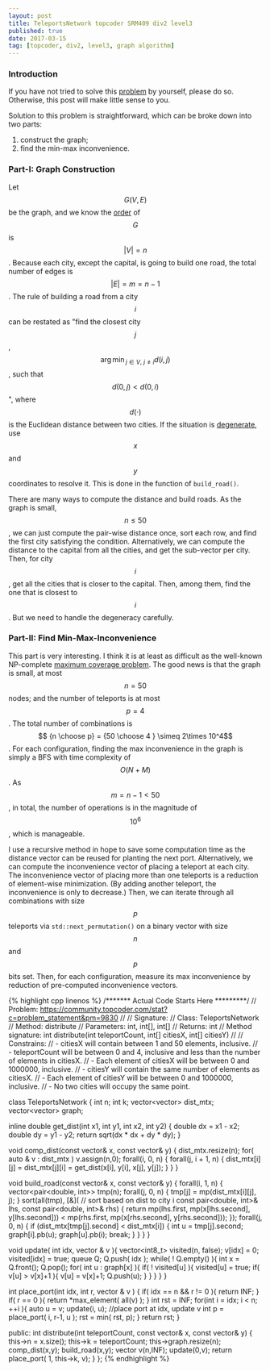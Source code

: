 ```yaml
---
layout: post
title: TeleportsNetwork topcoder SRM409 div2 level3
published: true
date: 2017-03-15
tag: [topcoder, div2, level3, graph algorithm]
---
```


### Introduction
If you have not tried to solve this
[problem](https://community.topcoder.com/stat?c=problem_statement&pm=9830) by
yourself, please do so. Otherwise, this post will make little sense to you.


Solution to this problem is straightforward, which can
be broke down into two parts: 
 1. construct the graph; 
 1. find the min-max inconvenience.

### Part-I: Graph Construction
Let $$G(V,E)$$ be the graph, and we know the
[order](http://mathworld.wolfram.com/GraphOrder.html) of $$G$$ is $$\vert
V\vert = n$$.  Because each city, except the capital, is going to build one
road, the total number of edges is $$\vert E\vert = m = n-1$$.  The rule of
building a road from a city $$i$$ can be restated as "find the closest city
$$j$$, $${\arg\min}_{j\in V,\ j\neq i} d(i,j)$$, such that $$d(0,j) <
d(0,i)$$", where $$d(\cdot)$$ is the Euclidean distance between two cities. If
the situation is
[degenerate](https://en.wikipedia.org/wiki/Degenerate_energy_levels), use $$x$$
and $$y$$ coordinates to resolve it. This is done in the function of
`build_road()`. 

There are many ways to compute the distance and build roads. 
As the graph is small, $$ n \leq 50 $$, we can just compute the pair-wise
distance once, sort each row, and find the first city satisfying the condition.
Alternatively, we can compute the distance to the capital from all the cities,
and get the sub-vector per city. Then, for city $$i$$, get all the cities that
is closer to the capital. Then, among them, find the one that is closest to
$$i$$. But we need to handle the degeneracy carefully. 


### Part-II: Find Min-Max-Inconvenience
This part is very interesting. I think it is at least as difficult as the
well-known NP-complete [maximum coverage
problem](https://en.wikipedia.org/wiki/Maximum_coverage_problem). 
The good news is that the graph is small,
at most $$n=50$$ nodes; and the number of teleports is at most $$p=4$$.
The total number of combinations is $$ {n \choose p} = {50 \choose 4 } \simeq
2\times 10^4$$. For each configuration, finding the max inconvenience in the
graph is simply a BFS with time complexity of $$O(N+M)$$. As $$ m = n-1 < 50
$$, in total, the number of operations is in the magnitude of $$10^6$$, which
is manageable.

I use a recursive method in hope to save some computation time as the distance
vector can be reused for planting the next port.
Alternatively, we can compute the inconvenience vector of placing a teleport at each 
city. The inconvenience vector of placing more than one teleports is a
reduction of element-wise minimization. (By adding another teleport, the
inconvenience is only to decrease.) Then, we can iterate through all combinations
with size $$p$$ teleports via `std::next_permutation()` on a binary vector with
size $$n$$ and $$p$$ bits set. Then, for each configuration, measure its
max inconvenience by reduction of pre-computed inconvenience vectors. 

{% highlight cpp linenos %}
/******* Actual Code Starts Here *********/
// Problem: https://community.topcoder.com/stat?c=problem_statement&pm=9830
//
// Signature:
// Class: TeleportsNetwork
// Method:  distribute
// Parameters:  int, int[], int[]
// Returns: int
// Method signature:  int distribute(int teleportCount, int[] citiesX, int[] citiesY)
// 
// Constrains:
// -  citiesX will contain between 1 and 50 elements, inclusive.
// -  teleportCount will be between 0 and 4, inclusive and less than the number of elements in citiesX.
// -  Each element of citiesX will be between 0 and 1000000, inclusive.
// -  citiesY will contain the same number of elements as citiesX.
// -  Each element of citiesY will be between 0 and 1000000, inclusive.
// -  No two cities will occupy the same point.

class TeleportsNetwork {
  int n;
  int k;
  vector<vector<double>> dist_mtx;
  vector<vector<int>> graph;

  inline double get_dist(int x1, int y1, int x2, int y2) {
    double dx = x1 - x2;
    double dy = y1 - y2;
    return sqrt(dx * dx + dy * dy);
  }

  void comp_dist(const vector<int>& x, const vector<int>& y) {
    dist_mtx.resize(n);
    for( auto & v : dist_mtx ) v.assign(n,0);
    forall(i, 0, n) {
      forall(j, i + 1, n) {
        dist_mtx[i][j] = dist_mtx[j][i] = get_dist(x[i], y[i], x[j], y[j]);
      }
    }
  }

  void build_road(const vector<int>& x, const vector<int>& y) {
    forall(i, 1, n) {
      vector<pair<double, int>> tmp(n);
      forall(j, 0, n) { tmp[j] = mp(dist_mtx[i][j], j); }
      sort(all(tmp),
           [&](  // sort based on dist to city i
               const pair<double, int>& lhs, const pair<double, int>& rhs) {
             return mp(lhs.first, mp(x[lhs.second], y[lhs.second])) <
                    mp(rhs.first, mp(x[rhs.second], y[rhs.second]));
           });
      forall(j, 0, n) {
        if (dist_mtx[tmp[j].second] < dist_mtx[i]) {
          int u = tmp[j].second;
          graph[i].pb(u);
          graph[u].pb(i);
          break;
        }
      }
    }
  }

  void update( int idx, vector<int> & v ){
    vector<int8_t> visited(n, false);
    v[idx] = 0;
    visited[idx] = true;
    queue<int> Q;
    Q.push( idx );
    while( ! Q.empty() ){
      int x = Q.front();
      Q.pop();
      for( int u : graph[x] ){
        if( ! visited[u] ){
          visited[u] = true;
          if( v[u] > v[x]+1 ){
            v[u] = v[x]+1;
            Q.push(u);
          }
        }
      }
    }
  }

    
  int place_port(int idx, int r,
      vector<int> & v ) {
    if( idx == n && r != 0 ){
      return INF;
    }
    if( r == 0 ){
      return *max_element( all(v) );
    }
    int rst = INF;
    for(int i = idx; i < n; ++i ){
      auto u = v;
      update(i, u); //place port at idx, update v
      int p = place_port( i, r-1, u ); 
      rst = min( rst, p);
    }
    return rst;
  }

 public:
  int distribute(int teleportCount, 
      const vector<int>& x, const vector<int>& y) {
    this->n = x.size();
    this->k = teleportCount;
    this->graph.resize(n);
    comp_dist(x,y);
    build_road(x,y);
    vector<int> v(n,INF);
    update(0,v);
    return place_port( 1, this->k, v);
  }
};
{% endhighlight %}


